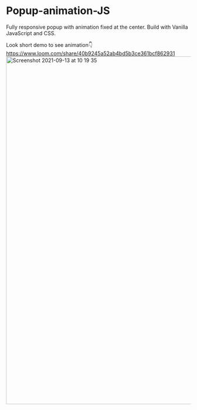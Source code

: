 # Popup-animation-JS
Fully responsive popup with animation fixed at the center. Build with Vanilla JavaScript and CSS.

Look short demo to see animation👇
https://www.loom.com/share/40b9245a52ab4bd5b3ce361bcf862931
<img width="950" alt="Screenshot 2021-09-13 at 10 19 35" src="https://user-images.githubusercontent.com/57961694/133040669-cd38c01a-b451-4368-85be-152a5af4075b.png">

